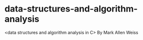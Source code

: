 # data-structures-and-algorithm-analysis
&lt;data structures and algorithm analysis in C> By Mark Allen Weiss
